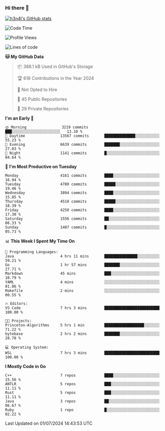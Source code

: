 ### Hi there 👋

[![h3n4l's GitHub stats](https://github-readme-stats.vercel.app/api?username=h3n4l&count_private=true&show_icons=true&theme=radical)](https://github.com/h3n4l/github-readme-stats)

<!--START_SECTION:waka-->
![Code Time](http://img.shields.io/badge/Code%20Time-1%2C882%20hrs%2020%20mins-blue)

![Profile Views](http://img.shields.io/badge/Profile%20Views-1-blue)

![Lines of code](https://img.shields.io/badge/From%20Hello%20World%20I%27ve%20Written-9.8%20million%20lines%20of%20code-blue)

**🐱 My GitHub Data** 

> 📦 388.1 kB Used in GitHub's Storage 
 > 
> 🏆 618 Contributions in the Year 2024
 > 
> 🚫 Not Opted to Hire
 > 
> 📜 45 Public Repositories 
 > 
> 🔑 29 Private Repositories 
 > 
**I'm an Early 🐤** 

```text
🌞 Morning                3219 commits        ███░░░░░░░░░░░░░░░░░░░░░░   13.10 % 
🌆 Daytime                13567 commits       ██████████████░░░░░░░░░░░   55.23 % 
🌃 Evening                6639 commits        ███████░░░░░░░░░░░░░░░░░░   27.03 % 
🌙 Night                  1141 commits        █░░░░░░░░░░░░░░░░░░░░░░░░   04.64 % 
```
📅 **I'm Most Productive on Tuesday** 

```text
Monday                   4161 commits        ████░░░░░░░░░░░░░░░░░░░░░   16.94 % 
Tuesday                  4780 commits        █████░░░░░░░░░░░░░░░░░░░░   19.46 % 
Wednesday                3894 commits        ████░░░░░░░░░░░░░░░░░░░░░   15.85 % 
Thursday                 4518 commits        █████░░░░░░░░░░░░░░░░░░░░   18.39 % 
Friday                   4250 commits        ████░░░░░░░░░░░░░░░░░░░░░   17.30 % 
Saturday                 1556 commits        ██░░░░░░░░░░░░░░░░░░░░░░░   06.33 % 
Sunday                   1407 commits        █░░░░░░░░░░░░░░░░░░░░░░░░   05.73 % 
```


📊 **This Week I Spent My Time On** 

```text
💬 Programming Languages: 
Java                     4 hrs 11 mins       ███████████████░░░░░░░░░░   59.21 % 
Go                       1 hr 57 mins        ███████░░░░░░░░░░░░░░░░░░   27.71 % 
Markdown                 45 mins             ███░░░░░░░░░░░░░░░░░░░░░░   10.79 % 
YAML                     4 mins              ░░░░░░░░░░░░░░░░░░░░░░░░░   01.06 % 
Makefile                 2 mins              ░░░░░░░░░░░░░░░░░░░░░░░░░   00.55 % 

🔥 Editors: 
VS Code                  7 hrs 3 mins        █████████████████████████   100.00 % 

🐱‍💻 Projects: 
Princeton-Algorithms     5 hrs 1 min         ██████████████████░░░░░░░   71.22 % 
bytebase                 2 hrs 2 mins        ███████░░░░░░░░░░░░░░░░░░   28.78 % 

💻 Operating System: 
WSL                      7 hrs 3 mins        █████████████████████████   100.00 % 
```

**I Mostly Code in Go** 

```text
C++                      7 repos             ████░░░░░░░░░░░░░░░░░░░░░   15.56 % 
ANTLR                    5 repos             ███░░░░░░░░░░░░░░░░░░░░░░   11.11 % 
Rust                     5 repos             ███░░░░░░░░░░░░░░░░░░░░░░   11.11 % 
Java                     3 repos             ██░░░░░░░░░░░░░░░░░░░░░░░   06.67 % 
Ruby                     1 repo              █░░░░░░░░░░░░░░░░░░░░░░░░   02.22 % 
```




 Last Updated on 01/07/2024 14:43:53 UTC
<!--END_SECTION:waka-->

